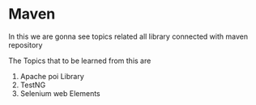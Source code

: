 # Maven
In this we are gonna see topics related all library connected with maven repository

The Topics that to be learned from this are
1. Apache poi Library
2. TestNG
3. Selenium web Elements
